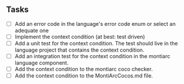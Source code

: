 <!-- (c) https://github.com/MontiCore/monticore -->

## Tasks
- [ ] Add an error code in the language's error code enum or select an adequate one
- [ ] Implement the context condition (at best: test driven)
- [ ] Add a unit test for the context condition. The test should live in the language project that contains the context condition.
- [ ] Add an integration test for the context condition in the montiarc language component. 
- [ ] Add the context condition to the montiarc coco checker.
- [ ] Add the context condition to the MontiArcCocos.md file.
